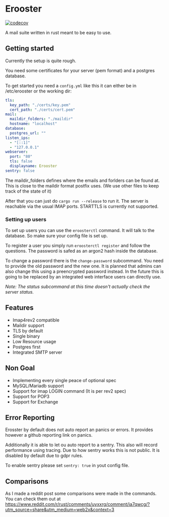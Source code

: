 # Erooster

[![codecov](https://codecov.io/gh/MTRNord/erooster/branch/main/graph/badge.svg?token=ieNQlSkDTF)](https://codecov.io/gh/MTRNord/erooster)

A mail suite written in rust meant to be easy to use.

## Getting started

Currently the setup is quite rough.

You need some certificates for your server (pem format) and a postgres database.

To get started you need a `config.yml` like this it can either be in /etc/erooster or the working dir:

```yaml
tls:
  key_path: "./certs/key.pem"
  cert_path: "./certs/cert.pem"
mail:
  maildir_folders: "./maildir"
  hostname: "localhost"
database:
  postgres_url: ""
listen_ips:
  - "[::1]"
  - "127.0.0.1"
webserver:
  port: "80"
  tls: false
  displayname: Erooster
sentry: false
```
The maildir_folders defines where the emails and forlders can be found at. This is close to the maildir format postfix uses. (We use other files to keep track of the state of it)

After that you can just do `cargo run --release` to run it. The server is reachable via the usual IMAP ports. STARTTLS is currently not supported.

### Setting up users

To set up users you can use the `eroosterctl` command.
It will talk to the database. So make sure your config file is set up.

To register a user you simply run `eroosterctl register` and follow the questions.
The password is safed as an argon2 hash inside the database.

To change a password there is the `change-password` subcommand.
You need to provide the old password and the new one.
It is planned that admins can also change this using a preencrypted password instead.
In the future this is going to be replaced by an integrated web interface users can directly use.

_Note: The status subcommand at this time doesn't actually check the server status._


## Features

- Imap4rev2 compatible
- Maildir support
- TLS by default
- Single binary
- Low Resource usage
- Postgres first
- Integrated SMTP server

## Non Goal

- Implementing every single peace of optional spec
- MySQL/Mariadb support
- Support for imap LOGIN command (It is per rev2 spec)
- Support for POP3
- Support for Exchange

## Error Reporting

Erosster by default does not auto report an panics or errors.
It provides however a github reporting link on panics.

Additionally it is able to let ou auto report to a sentry.
This also will record performance using tracing.
Due to how sentry works this is not public.
It is disabled by default due to gdpr rules.

To enable sentry please set `sentry: true` in yout config file.

## Comparisons

As I made a reddit post some comparisons were made in the commands.
You can check them out at https://www.reddit.com/r/rust/comments/uyxxrg/comment/ia7qwcg/?utm_source=share&utm_medium=web2x&context=3